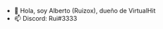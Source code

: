- 👋 Hola, soy Alberto (Ruizox), dueño de VirtualHit
- 📫 Discord: Rui#3333

<!---
RuizoxDev/RuizoxDev is a ✨ special ✨ repository because its `README.md` (this file) appears on your GitHub profile.
You can click the Preview link to take a look at your changes.
--->
